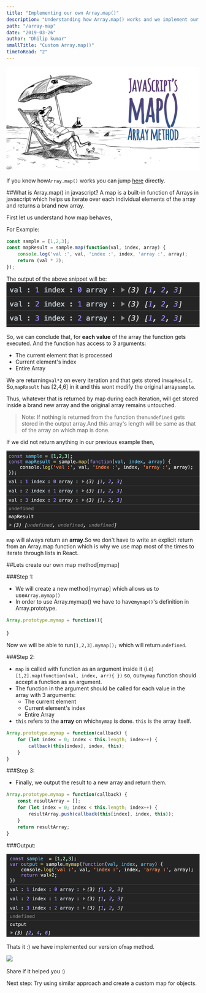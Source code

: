 ```yaml
---
title: "Implementing our own Array.map()"
description: "Understanding how Array.map() works and we implement our version of map"
path: "/array-map"
date: "2019-03-26"
author: "Dhilip kumar"
smallTitle: "Custom Array.map()"
timeToRead: "2"
---
```

<img src="./cover_6.png">
<br/>

If you know how`Array.map()` works you can jump [here](#map_implementation) directly.

##What is Array.map() in javascript?
    A map is a built-in function of Arrays in javascript which helps us iterate over each individual elements of the array and returns a brand new array.


First let us understand how map behaves,

For Example:
``` js
const sample = [1,2,3];
const mapResult = sample.map(function(val, index, array) {
    console.log('val :', val, 'index :', index, 'array :', array);
    return (val * 2);
});
```
The output of the above snippet will be:
![](map1.png)


So, we can conclude that, for **each value** of the array the function gets executed. And the function has access to 3 arguments:
* The current element that is processed
* Current element's index
* Entire Array

We are returning`val*2` on every iteration and that gets stored in`mapResult`.
So,`mapResult` has [2,4,6] in it and this wont modify the original array`sample`.

Thus, whatever that is returned by map during each iteration, will get stored inside a brand new array and the original array remains untouched.

> Note: If nothing is returned from the function then`undefined` gets stored in the output array.And this array's length will be same as that of the array on which map is done.

If we did not return anything in our previous example then,

![](map2.png)

`map` will always return an **array**.So we don't have to write an explicit return from an Array.map function which is why we use map most of the times to iterate through lists in React.

##<a name="map_implementation"></a>Lets create our own map method[mymap]

###Step 1:
* We will create a new method[mymap] which allows us to use`Array.mymap()`
* In order to use Array.mymap() we have to have`mymap()`'s definition in Array.prototype.

``` js
Array.prototype.mymap = function(){

}
```
Now we will be able to run`[1,2,3].mymap();` which will return`undefined`.

###Step 2:
* `map` is called with function as an argument inside it (i.e) `[1,2].map(function(val, index, arr){ })` so, our`mymap` function should accept a function as an argument.
* The function in the argument should be called for each value in the array with 3 arguments:
    * The current element
    * Current element's index
    * Entire Array
* `this` refers to the **array** on which`mymap` is done. `this` is the array itself.

``` js
Array.prototype.mymap = function(callback) {
    for (let index = 0; index < this.length; index++) {
        callback(this[index], index, this);
    }
}
```
###Step 3:
* Finally, we output the result to a new array and return them.

``` js
Array.prototype.mymap = function(callback) {
    const resultArray = [];
    for (let index = 0; index < this.length; index++) {
        resultArray.push(callback(this[index], index, this));
    }
    return resultArray;
}
```
###Output:

![](map3.png)

Thats it :) we have implemented our version of`map` method.

![](https://media.giphy.com/media/2HMUYBYrhg4Gk/giphy.gif)

Share if it helped you :)

Next step: Try using similar approach and create a custom map for objects.
